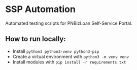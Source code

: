 # SSP Automation

Automated testing scripts for PNBizLoan Self-Service Portal.

## How to run locally:

- Install `python3 python3-venv python3-pip`
- Create a virtual environment with `python3 -m venv venv`
- Install modules with `pip install -r requirements.txt`
